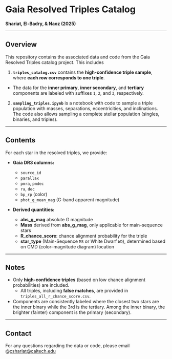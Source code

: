 # Gaia Resolved Triples Catalog  
**Shariat, El-Badry, & Naoz (2025)**

---

## Overview

This repository contains the associated data and code from the Gaia Resolved Triples catalog project. This includes

1. **`triples_catalog.csv`** contains the **high-confidence triple sample**, where **each row corresponds to one triple**.
  - The data for the **inner primary**, **inner secondary**, and **tertiary** components are labeled with suffixes `1`, `2`, and `3`, respectively.
2. **`sampling_triples.ipynb`** is a notebook with code to sample a triple population with masses, separations, eccentricities, and inclinations. The code also allows sampling a complete stellar population (singles, binaries, and triples).
---

## Contents

For each star in the resolved triples, we provide:
- **Gaia DR3 columns:**
  - `source_id`
  - `parallax`
  - `pmra`, `pmdec`
  - `ra`, `dec`
  - `bp_rp` (color)
  - `phot_g_mean_mag` (G-band apparent magnitude)

- **Derived quantities:**
  - **abs_g_mag** absolute G magnitude
  - **Mass** derived from **abs_g_mag**, only applicable for main-sequence stars
  - **R_chance_score**: chance alignment probability for the triple
  - **star_type** (Main-Sequence `MS` or White Dwarf `WD`), determined based on CMD (color–magnitude diagram) location

---

## Notes

- Only **high-confidence triples** (based on low chance alignment probabilities) are included.
  - All triples, including **false matches**, are provided in `triples_all_r_chance_score.csv`.
- Components are consistently labeled where the closest two stars are the inner binary while the 3rd is the tertiary. Among the inner binary, the brighter (fainter) component is the primary (secondary).

---
## Contact

For any questions regarding the data or code, please email @cshariat@caltech.edu
